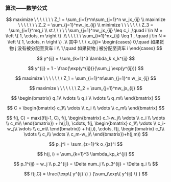 ### 算法——数学公式

$$
maximize \ \ \ \ \ \ \  Z_1 = \sum_{i=1}^m\sum_{j=1}^n w_jx_{ij} \\
maximize \ \ \ \ \ \ \  Z_2 = \sum_{j=1}^nw_jx_{ij} \\
minimize \ \ \ \ \ \ \  Z_3 =  \sum_{i=1}^mq_i
             \\
st.\ \ \ \ \ \sum_{j=1}^nw_jx_{ij} \leq c_i ,\quad i \in M = \left \{ 1, \cdots, m \right \} .\\
\ \ \ \ \ \sum_{i=1}^nx_{ij} \leq 1 , \quad j \in N = \left \{ 1, \cdots, n \right \} .\\
其中 \ \ \ 
x_{ij}=
\begin{cases} 
0,\quad 如果货物 j 没有被分配至货车 i \\
1,\quad 如果货物 j 被分配至货车 i 
\end{cases}
$$

$$
y^{ij} = \sum_{k=1}^3 \lambda_k x_k^{ij}
$$

$$
y^{ij} = 1 - \frac{\exp(y^{ij})}{\sum_j \exp(y^{ij})}
$$

$$
maximize \ \ \ \ \ \ \  Z_1 = \sum_{i=1}^m\sum_{j=1}^n w_jx_{ij}
$$

$$
maximize \ \ \ \ \ \ \  Z_2 = \sum_{j=1}^nw_jx_{ij}
$$

$$
\begin{bmatrix}
 q_1\\
 \vdots \\
q_i \\
\vdots \\
 q_m\\
\end{bmatrix}
$$

$$
C = 
\begin{bmatrix}
 c_1\\
 \vdots \\
c_i \\
\vdots \\
 c_m\\
\end{bmatrix}
$$

$$
f(j, C) = max((f(j-1, C), f(j, \begin{bmatrix}
 c_1-w_j\\
 \vdots \\
c_i \\
\vdots \\
 c_m\\
\end{bmatrix}) + h(j,1), \cdots, f(j, \begin{bmatrix}
 c_1\\
 \vdots \\
c_i-w_j\\
\vdots \\
 c_m\\
\end{bmatrix}) + h(j,i), \cdots, f(j, \begin{bmatrix}
 c_1\\
 \vdots \\
c_i\\
\vdots \\
 c_m-w_j\\
\end{bmatrix})+h(j,m))
$$

$$
p_j^i = \sum_{z=1}^k o_{jz}^i
$$

$$
h(j, i) = \sum_{k=1}^3 \lambda_kp_k^{ji}
$$

$$
p_1^{ij} = w_j    \\
p_2^{ij} = \Delta num_j  \\
p_3^{ij} = \Delta q_i   \\
$$

$$
f(j,C) = \frac{\exp\{ y^{ij} \} } {\sum_i\exp\{ y^{ij} \} }
$$


